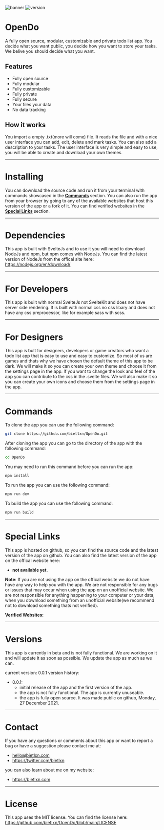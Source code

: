 ![banner](https://github.com/bietlxn/OpenDo/blob/main/public/gh-title.png)
![version](https://github.com/bietlxn/OpenDo/blob/main/public/version.png)

# OpenDo
A fully open source, modular, customizable and private todo list app. You decide what you want public, you decide how you want to store your tasks. We belive you should decide what you want.

## Features
* Fully open source
* Fully modular
* Fully customizable
* Fully private
* Fully secure
* Your files your data
* No data tracking

## How it works
You import a empty .txt(more will come) file. It reads the file and with a nice user interface you can add, edit, delete and mark tasks. You can also add a description to your tasks. The user interface is very simple and easy to use, you will be able to create and download your own themes. 

---

# Installing
You can download the source code and run it from your terminal with commands showcased in the [**Commands**](https://github.com/bietlxn/OpenDo#commands) section. You can also run the app from your browser by going to any of the available websites that host this version of the app or a fork of it. You can find verified websites in the [**Special Links**](https://github.com/bietlxn/OpenDo#special-links) section. 

---

# Dependencies
This app is built with SvelteJs and to use it you will need to download NodeJs and npm, but npm comes with NodeJs. You can find the latest version of NodeJs from the offical site here: https://nodejs.org/en/download/

---

# For Developers
This app is built with normal SvelteJs not SvelteKit and does not have server side rendering. It is built with normal css no css libary and does not have any css preprocessor, like for example sass with scss.

---

# For Designers
This app is bult for designers, developers or game creators who want a todo list app that is easy to use and easy to customize. So most of us are games and thats why we have chosen the default theme of this app to be dark. We will make it so you can create your own theme and choose it from the settings page in the app. If you want to change the look and feel of the app you can contribute to the css in the .svelte files. We will also make it so you can create your own icons and choose them from the settings page in the app.

---

# Commands
To clone the app you can use the following command:
```bash
git clone https://github.com/bietlxn/OpenDo.git
```
After cloning the app you can go to the directory of the app with the following command:
```bash
cd OpenDo
```
You may need to run this command before you can run the app:
```bash
npm install
```
To run the app you can use the following command:
```bash
npm run dev
```
To build the app you can use the following command:
```bash
npm run build
```

---

# Special Links
This app is hosted on github, so you can find the source code and the latest version of the app on github. You can also find the latest version of the app on the offical website here: 
* **not available yet.**

**Note:** If you are not using the app on the offical website we do not have have any way to help you with the app. We are not responsible for any bugs or issues that may occur when using the app on an unofficial website. We are not responsible for anything happening to your computer or your data, when you download something from an unofficial website(we recommend not to download something thats not verified).

**Verified Websites:**

---

# Versions
This app is currently in beta and is not fully functional. We are working on it and will update it as soon as possible. We update the app as much as we can.

current version: 0.0.1
version history:
* 0.0.1:
    * initial release of the app and the first version of the app.
    * the app is not fully functional. The app is currently unuseable.
    * the app is fully open source. It was made public on github, Monday, 27 December 2021.

---

# Contact
If you have any questions or comments about this app or want to report a bug or have a suggestion please contact me at:
* hello@bietlxn.com
* https://twitter.com/bietlxn

you can also learn about me on my website:
* https://bietlxn.com

---

# License

This app uses the MIT license. You can find the license here:
https://github.com/bietlxn/OpenDo/blob/main/LICENSE
